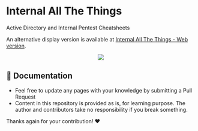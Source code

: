 # Internal All The Things

Active Directory and Internal Pentest Cheatsheets

An alternative display version is available at [Internal All The Things - Web version](#).


<p align="center">
  <img src="https://raw.githubusercontent.com/swisskyrepo/InternalAllTheThings/master/assets/banner.png">
</p>


📖 Documentation
-----

* Feel free to update any pages with your knowledge by submitting a Pull Request
* Content in this repository is provided as is, for learning purpose. The author and contributors take no responsibility if you break something.



Thanks again for your contribution! :heart:

